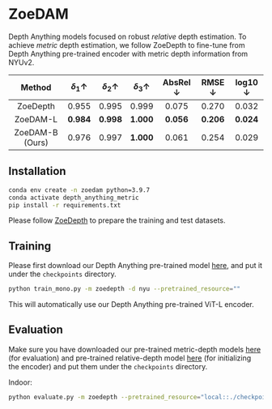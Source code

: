 # ZoeDAM

Depth Anything models focused on robust *relative* depth estimation. To achieve *metric* depth estimation, we follow ZoeDepth to fine-tune from Depth Anything pre-trained encoder with metric depth information from NYUv2.


| Method | $\delta_1 \uparrow$ | $\delta_2 \uparrow$ | $\delta_3 \uparrow$ | AbsRel $\downarrow$ | RMSE $\downarrow$ | log10 $\downarrow$ |
|:-:|:-:|:-:|:-:|:-:|:-:|:-:|
| ZoeDepth | 0.955 | 0.995 | 0.999 | 0.075 | 0.270 | 0.032 |
| ZoeDAM-L | **0.984** | **0.998** | **1.000** | **0.056** | **0.206** | **0.024** |
| ZoeDAM-B (Ours) | 0.976 | 0.997 | **1.000** | 0.061 | 0.254 | 0.029 |


## Installation

```bash
conda env create -n zoedam python=3.9.7
conda activate depth_anything_metric
pip install -r requirements.txt
```

Please follow [ZoeDepth](https://github.com/isl-org/ZoeDepth) to prepare the training and test datasets.

## Training

Please first download our Depth Anything pre-trained model [here](https://huggingface.co/spaces/LiheYoung/Depth-Anything/blob/main/checkpoints/depth_anything_vitl14.pth), and put it under the ``checkpoints`` directory.

```bash
python train_mono.py -m zoedepth -d nyu --pretrained_resource=""
```

This will automatically use our Depth Anything pre-trained ViT-L encoder.

## Evaluation

Make sure you have downloaded our pre-trained metric-depth models [here](https://drive.google.com/drive/u/0/folders/1Zy1AVGhMWRFUrDaaegoy6A_EgBxuAJOp) (for evaluation) and pre-trained relative-depth model [here](https://huggingface.co/spaces/LiheYoung/Depth-Anything/blob/main/checkpoints/depth_anything_vitl14.pth) (for initializing the encoder) and put them under the ``checkpoints`` directory.

Indoor:
```bash
python evaluate.py -m zoedepth --pretrained_resource="local::./checkpoints/depth_anything_metric_depth_indoor.pt" -d <nyu | sunrgbd | ibims | hypersim_test>
```
